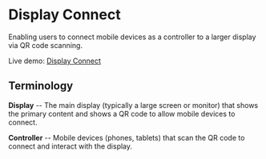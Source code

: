 # Display Connect
Enabling users to connect mobile devices as a controller to a larger display via QR code scanning.

Live demo: [Display Connect](https://display-connect.vercel.app)

## Terminology
**Display** -- The main display (typically a large screen or monitor) that shows the primary content and shows a QR code to allow mobile devices to connect.

**Controller** -- Mobile devices (phones, tablets) that scan the QR code to connect and interact with the display.

